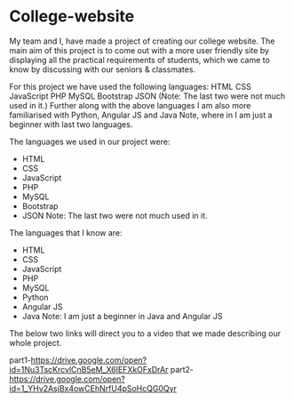 # College-website

My team and I, have made a project of creating our college website. The main aim of this project is to come out with a more user friendly site by displaying all the practical requirements of students, which we came to know by discussing with our seniors & classmates.

For this project we have used the following languages:
HTML
CSS
JavaScript
PHP
MySQL
Bootstrap
JSON       (Note: The last two were not much used in it.)
Further along with the above languages I am also more familiarised with Python, Angular JS and Java Note, where in I am just a beginner with last two languages.


The languages we used in our project were:
 *  HTML
 *  CSS
 *  JavaScript
 *  PHP
 *  MySQL
 *  Bootstrap   
 *  JSON
Note: The last two were not much used in it.

The languages that I know are:
 *  HTML
 *  CSS
 *  JavaScript
 *  PHP
 *  MySQL
 *  Python
 *  Angular JS
 *  Java
Note: I am just a beginner in Java and Angular JS



The below two links will direct you to a video that we made describing our whole project. 

part1-https://drive.google.com/open?id=1Nu3TscKrcvlCnB5eM_X6IEFXkOFxDrAr
part2-https://drive.google.com/open?id=1_YHv2AsjBx4owCEhNrfU4pSoHcQG0Qyr


